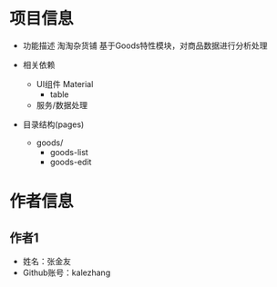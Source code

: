 # 项目信息
- 功能描述
    淘淘杂货铺
    基于Goods特性模块，对商品数据进行分析处理

- 相关依赖
    - UI组件 Material
        - table
    - 服务/数据处理

- 目录结构(pages)
    - goods/
        - goods-list
        - goods-edit

# 作者信息
## 作者1
- 姓名：张金友
- Github账号：kalezhang